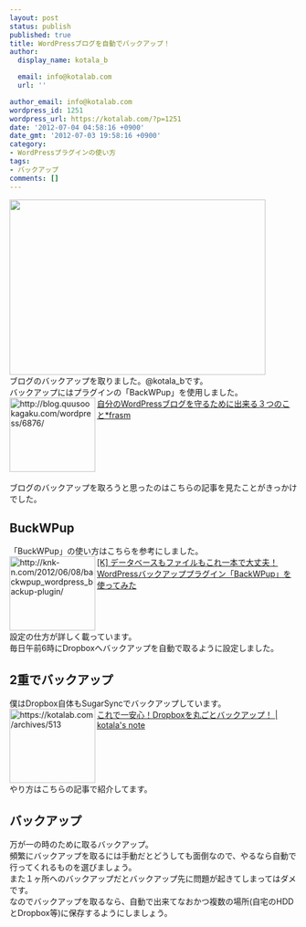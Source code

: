 ```yaml
---
layout: post
status: publish
published: true
title: WordPressブログを自動でバックアップ！
author:
  display_name: kotala_b

  email: info@kotalab.com
  url: ''

author_email: info@kotalab.com
wordpress_id: 1251
wordpress_url: https://kotalab.com/?p=1251
date: '2012-07-04 04:58:16 +0900'
date_gmt: '2012-07-03 19:58:16 +0900'
category:
- WordPressプラグインの使い方
tags:
- バックアップ
comments: []
---
```

<p><a href="https://kotalab.com/wp-content/uploads/backUp_120602.jpg" target="_blank"><img src="https://kotalab.com/wp-content/uploads/backUp_120602.jpg" alt="" title="backUp_120602" width="448" height="307" class="alignnone size-full wp-image-1237" /></a><br />
ブログのバックアップを取りました。@kotala_bです。<br />
バックアップにはプラグインの「BackWPup」を使用しました。<br />
<a href="http://blog.quusookagaku.com/wordpress/6876/" target="_blank"><img title="自分のWordPressブログを守るために出来る３つのこと*frasm" src="http://capture.heartrails.com/150x130/1341345039037?http://blog.quusookagaku.com/wordpress/6876/" alt="http://blog.quusookagaku.com/wordpress/6876/" width="150" height="130" align="left" /></a><a href="http://blog.quusookagaku.com/wordpress/6876/" title="自分のWordPressブログを守るために出来る３つのこと*frasm" target="_blank">自分のWordPressブログを守るために出来る３つのこと*frasm</a><br style="clear:both;" /><br />
ブログのバックアップを取ろうと思ったのはこちらの記事を見たことがきっかけでした。<br />
<!--more--></p>
<h2>BuckWPup</h2>
<p>「BuckWPup」の使い方はこちらを参考にしました。<br />
<a href="http://knk-n.com/2012/06/08/backwpup_wordpress_backup-plugin/" target="_blank"><img title="[K] データベースもファイルもこれ一本で大丈夫！WordPressバックアッププラグイン「BackWPup」を使ってみた" src="http://capture.heartrails.com/150x130?http://knk-n.com/2012/06/08/backwpup_wordpress_backup-plugin/" alt="http://knk-n.com/2012/06/08/backwpup_wordpress_backup-plugin/" width="150" height="130" align="left" /></a><a href="http://knk-n.com/2012/06/08/backwpup_wordpress_backup-plugin/" title="[K] データベースもファイルもこれ一本で大丈夫！WordPressバックアッププラグイン「BackWPup」を使ってみた" target="_blank">[K] データベースもファイルもこれ一本で大丈夫！WordPressバックアッププラグイン「BackWPup」を使ってみた</a><br style="clear:both;" />設定の仕方が詳しく載っています。<br />
毎日午前6時にDropboxへバックアップを自動で取るように設定しました。</p>
<h2>2重でバックアップ</h2>
<p>僕はDropbox自体もSugarSyncでバックアップしています。<br />
<a href="https://kotalab.com/dropbox-backup" target="_blank"><img title="これで一安心！Dropboxを丸ごとバックアップ！ | kotala's note" src="http://capture.heartrails.com/150x130?https://kotalab.com/dropbox-backup" alt="https://kotalab.com/archives/513" width="150" height="130" align="left" /></a><a href="https://kotalab.com/dropbox-backup" title="これで一安心！Dropboxを丸ごとバックアップ！" target="_blank">これで一安心！Dropboxを丸ごとバックアップ！ | kotala's note</a><br style="clear:both;" />やり方はこちらの記事で紹介してます。</p>
<h2>バックアップ</h2>
<p>万が一の時のために取るバックアップ。<br />
頻繁にバックアップを取るには手動だとどうしても面倒なので、やるなら自動で行ってくれるものを選びましょう。<br />
また１ヶ所へのバックアップだとバックアップ先に問題が起きてしまってはダメです。<br />
なのでバックアップを取るなら、自動で出来てなおかつ複数の場所(自宅のHDDとDropbox等)に保存するようにしましょう。</p>

